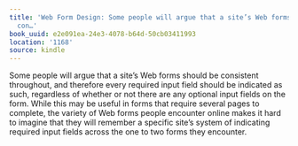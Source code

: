 ```yaml
---
title: 'Web Form Design: Some people will argue that a site’s Web forms should be
  con…'
book_uuid: e2e091ea-24e3-4078-b64d-50cb03411993
location: '1168'
source: kindle
---
```


Some people will argue that a site’s Web forms should be consistent throughout, and therefore every required input field should be indicated as such, regardless of whether or not there are any optional input fields on the form. While this may be useful in forms that require several pages to complete, the variety of Web forms people encounter online makes it hard to imagine that they will remember a specific site’s system of indicating required input fields across the one to two forms they encounter.